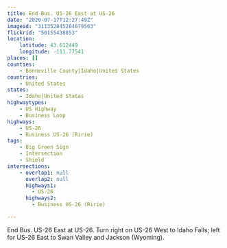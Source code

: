 ```yaml
---
title: End Bus. US-26 East at US-26
date: "2020-07-17T12:27:49Z"
imageid: "311352845284679563"
flickrid: "50155438853"
location:
    latitude: 43.612449
    longitude: -111.77541
places: []
counties:
    - Bonneville County|Idaho|United States
countries:
    - United States
states:
    - Idaho|United States
highwaytypes:
    - US Highway
    - Business Loop
highways:
    - US-26
    - Business US-26 (Ririe)
tags:
    - Big Green Sign
    - Intersection
    - Shield
intersections:
    - overlap1: null
      overlap2: null
      highways1:
        - US-26
      highways2:
        - Business US-26 (Ririe)

---
```

End Bus. US-26 East at US-26.  Turn right on US-26 West to Idaho Falls; left for US-26 East to Swan Valley and Jackson (Wyoming).